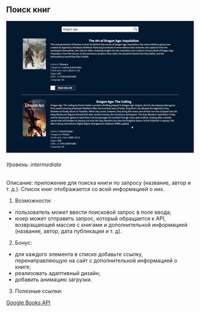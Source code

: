 ## Поиск книг

![books](.//images/chrome_jLKbzg6xIG.png)

###### Уровень: intermediate

Описание: приложение для поиска книги по запросу (название, автор и т. д.). Список книг отображается со всей информацией о них.

1. Возможности:

- пользователь может ввести поисковой запрос в поле ввода;
- юзер может отправить запрос, который обращается к API, возвращающей массив с книгами и дополнительной информацией (название, автор, дата публикации и т. д).

2. Бонус:

- для каждого элемента в списке добавьте ссылку, перенаправляющую на сайт с дополнительной информацией о книге;
- реализовать адаптивный дизайн;
- добавить анимацию загрузки.

3. Полезные ссылки:

[Google Books API](https://developers.google.com/books)
